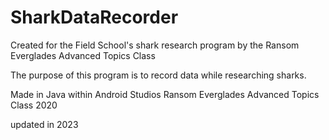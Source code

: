 # SharkDataRecorder
Created for the Field School's shark research program by the Ransom Everglades Advanced Topics Class

The purpose of this program is to record data while researching sharks.   

Made in Java within Android Studios 
Ransom Everglades Advanced Topics Class 2020

updated in 2023